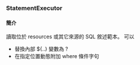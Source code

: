 ### StatementExecutor

#### 簡介

讀取位於 resources 或其它來源的 SQL 敘述範本。
可以
  * 替換內部 ${..} 變數為 ? 
  * 在指定位置動態附加 where 條件字句
  
    